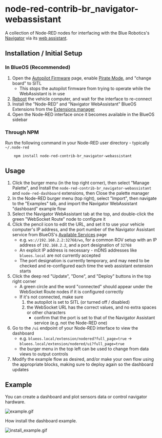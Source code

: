 node-red-contrib-br_navigator-webassistant
=====================

A collection of Node-RED nodes for interfacing with the Blue Robotics's [Navigator](https://bluerobotics.com/store/comm-control-power/control/navigator/) via its [web assistant](https://github.com/RaulTrombin/blueos-navigator-web-assistant).

## Installation / Initial Setup

### In BlueOS (Recommended)

1. Open the [Autopilot Firmware](https://blueos.cloud/docs/blueos/latest/advanced-usage/#autopilot-firmware) page, enable [Pirate Mode](https://blueos.cloud/docs/blueos/latest/advanced-usage/#pirate-mode), and "change board" to SITL
    - This stops the autopilot firmware from trying to operate while the WebAssistant is in use
1. [Reboot](https://blueos.cloud/docs/blueos/latest/advanced-usage/#power) the vehicle computer, and wait for the interface to re-connect
1. Install the "Node-RED" and "Navigator WebAssistant" BlueOS Extensions from the [Extensions manager](https://blueos.cloud/docs/blueos/latest/advanced-usage/#extensions-manager)
1. Open the Node-RED interface once it becomes available in the BlueOS sidebar

### Through NPM

Run the following command in your Node-RED user directory - typically `~/.node-red`

        npm install node-red-contrib-br_navigator-webassistant

## Usage

1. Click the burger menu (in the top right corner), then select "Manage Palette", and Install the `node-red-contrib-br_navigator-webassistant` and `node-red-dashboard` extensions, then Close the palette manager
1. In the Node-RED burger menu (top right), select "Import", then navigate to the "Examples" tab, and import the Navigator WebAssistant "dashboard" example flow
1. Select the Navigator WebAssistant tab at the top, and double-click the green "WebSocket Route" node to configure it
1. Click the pencil icon to edit the URL, and set it to use your vehicle computer's IP address, and the port number of the Navigator Assistant service from BlueOS's [Available Services](https://blueos.cloud/docs/blueos/latest/advanced-usage/#available-services) page
    - e.g. `ws://192.168.2.2:32768/ws`, for a common ROV setup with an IP address of `192.168.2.2`, and a port designation of `32768`
    - An explicit IP address is necessary - mDNS addresses like `blueos.local` are not currently accepted
    - The port designation is currently temporary, and may need to be checked and re-configured each time the web assistant extension starts
1. Click the deep red "Update", "Done", and "Deploy" buttons in the top right corner
    - A green circle and the word "connected" should appear under the WebSocket Route nodes if it is configured correctly
    - If it's not connected, make sure
        1. the autopilot is set to SITL (or turned off / disabled)
        1. the WebSocket URL has the correct values, and no extra spaces or other characters
            - confirm that the port is set to that of the Navigator Assistant service (e.g. not the Node-RED one)
1. Go to the `/ui` endpoint of your Node-RED interface to view the dashboard
    - e.g. `blueos.local/extension/nodered?full_page=true` -> `blueos.local/extension/nodered/ui?full_page=true`
    - the burger menu in the top left can be used to change from data views to output controls
1. Modify the example flow as desired, and/or make your own flow using the appropriate blocks, making sure to deploy again so the dashboard updates

Example
-------
You can create a dashboard and plot sensors data or control navigator hardware.

![example.gif](example.gif)

How install the dashboard example.

![install_example.gif](install_example.gif)
